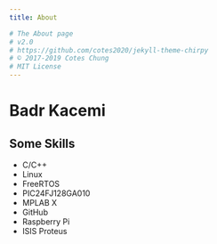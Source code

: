 ```yaml
---
title: About

# The About page
# v2.0
# https://github.com/cotes2020/jekyll-theme-chirpy
# © 2017-2019 Cotes Chung
# MIT License
---
```


# Badr Kacemi


## Some Skills

 - C/C++
 - Linux
 - FreeRTOS
 - PIC24FJ128GA010
 - MPLAB X
 - GitHub
 - Raspberry Pi
 - ISIS Proteus
